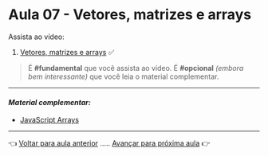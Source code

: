 # Aula 07 - Vetores, matrizes e arrays

Assista ao vídeo:

  1. [Vetores, matrizes e arrays](https://www.youtube.com/watch?v=Q8iceY8qCpo) ✅

> É **#fundamental** que você assista ao vídeo. É **#opcional** _(embora bem interessante)_ que você leia o material complementar.

---

#### _Material complementar:_

* [JavaScript Arrays](https://www.devmedia.com.br/javascript-arrays/4079)

---

👈 [Voltar para aula anterior](../aula06/aula.md) ..... [Avançar para próxima aula](../aula08/aula.md) 👉
